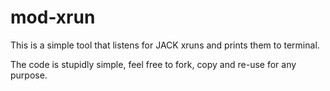 # mod-xrun

This is a simple tool that listens for JACK xruns and prints them to terminal.

The code is stupidly simple, feel free to fork, copy and re-use for any purpose.
